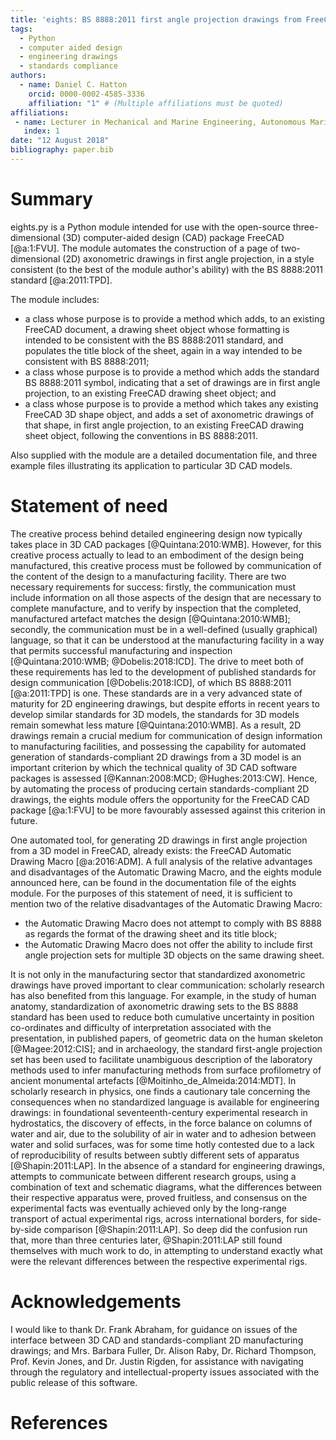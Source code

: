 ```yaml
---
title: 'eights: BS 8888:2011 first angle projection drawings from FreeCAD 3D model'
tags:
  - Python
  - computer aided design
  - engineering drawings
  - standards compliance
authors:
  - name: Daniel C. Hatton
    orcid: 0000-0002-4585-3336
    affiliation: "1" # (Multiple affiliations must be quoted)
affiliations:
 - name: Lecturer in Mechanical and Marine Engineering, Autonomous Marine Systems Group, School of Engineering, University of Plymouth
   index: 1
date: "12 August 2018"
bibliography: paper.bib
---
```


# Summary

eights.py is a Python module intended for use with the open-source
three-dimensional (3D) computer-aided design (CAD) package FreeCAD
[@a:1:FVU].  The module automates the construction of a page of
two-dimensional (2D) axonometric drawings in first angle projection,
in a style consistent (to the best of the module author's ability)
with the BS 8888:2011 standard [@a:2011:TPD].

The module includes:

* a class whose purpose is to provide a method which adds, to an
  existing FreeCAD document, a drawing sheet object whose formatting
  is intended to be consistent with the BS 8888:2011 standard, and
  populates the title block of the sheet, again in a way intended to
  be consistent with BS 8888:2011;
* a class whose purpose is to provide a method which adds the standard
  BS 8888:2011 symbol, indicating that a set of drawings are in first
  angle projection, to an existing FreeCAD drawing sheet object; and
* a class whose purpose is to provide a method which takes any
  existing FreeCAD 3D shape object, and adds a set of axonometric
  drawings of that shape, in first angle projection, to an existing
  FreeCAD drawing sheet object, following the conventions in BS
  8888:2011.

Also supplied with the module are a detailed documentation file, and
three example files illustrating its application to particular 3D CAD
models.

# Statement of need

The creative process behind detailed engineering design now typically
takes place in 3D CAD packages [@Quintana:2010:WMB].  However, for
this creative process actually to lead to an embodiment of the design
being manufactured, this creative process must be followed by
communication of the content of the design to a manufacturing
facility.  There are two necessary requirements for success: firstly,
the communication must include information on all those aspects of the
design that are necessary to complete manufacture, and to verify by
inspection that the completed, manufactured artefact matches the
design [@Quintana:2010:WMB]; secondly, the communication must be in a
well-defined (usually graphical) language, so that it can be
understood at the manufacturing facility in a way that permits
successful manufacturing and inspection [@Quintana:2010:WMB;
@Dobelis:2018:ICD].  The drive to meet both of these requirements has
led to the development of published standards for design communication
[@Dobelis:2018:ICD], of which BS 8888:2011 [@a:2011:TPD] is one.
These standards are in a very advanced state of maturity for 2D
engineering drawings, but despite efforts in recent years to develop
similar standards for 3D models, the standards for 3D models remain
somewhat less mature [@Quintana:2010:WMB].  As a result, 2D drawings
remain a crucial medium for communication of design information to
manufacturing facilities, and possessing the capability for automated
generation of standards-compliant 2D drawings from a 3D model is an
important criterion by which the technical quality of 3D CAD software
packages is assessed [@Kannan:2008:MCD; @Hughes:2013:CW].  Hence, by
automating the process of producing certain standards-compliant 2D
drawings, the eights module offers the opportunity for the FreeCAD CAD
package [@a:1:FVU] to be more favourably assessed against this
criterion in future.

One automated tool, for generating 2D drawings in first angle
projection from a 3D model in FreeCAD, already exists: the FreeCAD
Automatic Drawing Macro [@a:2016:ADM].  A full analysis of the relative
advantages and disadvantages of the Automatic Drawing Macro, and the
eights module announced here, can be found in the documentation file
of the eights module.  For the purposes of this statement of need, it
is sufficient to mention two of the relative disadvantages of the
Automatic Drawing Macro:

* the Automatic Drawing Macro does not attempt to comply with BS 8888
  as regards the format of the drawing sheet and its title block;
* the Automatic Drawing Macro does not offer the ability to include
  first angle projection sets for multiple 3D objects on the same
  drawing sheet.

It is not only in the manufacturing sector that standardized
axonometric drawings have proved important to clear communication:
scholarly research has also benefited from this language.  For
example, in the study of human anatomy, standardization of axonometric
drawing sets to the BS 8888 standard has been used to reduce both
cumulative uncertainty in position co-ordinates and difficulty of
interpretation associated with the presentation, in published papers,
of geometric data on the human skeleton [@Magee:2012:CIS]; and in
archaeology, the standard first-angle projection set has been used to
facilitate unambiguous description of the laboratory methods used to
infer manufacturing methods from surface profilometry of ancient
monumental artefacts [@Moitinho_de_Almeida:2014:MDT].  In scholarly
research in physics, one finds a cautionary tale concerning the
consequences when no standardized language is available for
engineering drawings: in foundational seventeenth-century experimental
research in hydrostatics, the discovery of effects, in the force
balance on columns of water and air, due to the solubility of air in
water and to adhesion between water and solid surfaces, was for some
time hotly contested due to a lack of reproducibility of results
between subtly different sets of apparatus [@Shapin:2011:LAP].  In the
absence of a standard for engineering drawings, attempts to
communicate between different research groups, using a combination of
text and schematic diagrams, what the differences between their
respective apparatus were, proved fruitless, and consensus on the
experimental facts was eventually achieved only by the long-range
transport of actual experimental rigs, across international borders,
for side-by-side comparison [@Shapin:2011:LAP].  So deep did the
confusion run that, more than three centuries later, @Shapin:2011:LAP
still found themselves with much work to do, in attempting to
understand exactly what were the relevant differences between the
respective experimental rigs.

# Acknowledgements

I would like to thank Dr. Frank Abraham, for guidance on issues of the
interface between 3D CAD and standards-compliant 2D manufacturing
drawings; and Mrs. Barbara Fuller, Dr. Alison Raby, Dr. Richard
Thompson, Prof. Kevin Jones, and Dr. Justin Rigden, for assistance
with navigating through the regulatory and intellectual-property
issues associated with the public release of this software.

# References

